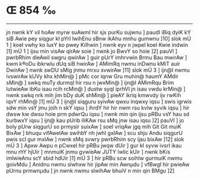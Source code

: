 # Œ 854 ‰
---
jn nwnk kY vil hoAw myrw suAwmI hir sjx purKu sujwnu ] paudI iBiq
dyiK kY siB Awie pey siqgur kI pYrI lwihEnu sBnw ikAhu mnhu gumwnu
]10] slok mÚ 1 ] koeI vwhy ko luxY ko pwey Kilhwin ] nwnk eyv n
jwpeI koeI Kwie indwin ]1] mÚ 1 ] ijsu min visAw qirAw soie ]
nwnk jo BwvY so hoie ]2] pauVI ] pwrbRhim dieAwil swgru qwirAw ]
guir pUrY imhrvwin Brmu Bau mwirAw ] kwm k®oDu ibkrwlu dUq siB hwirAw
] AMimRq nwmu inDwnu kMiT auir DwirAw ] nwnk swDU sMig jnmu mrxu
svwirAw ]11] slok mÚ 3 ] ijn@I nwmu ivswirAw kUVy khx khMin@ ] pMc
cor iqnw Gru muhin@ haumY AMdir sMin@ ] swkq muTy durmqI hir rsu n
jwxMin@ ] ijn@I AMimRqu Brim lutwieAw ibKu isau rcih rcMin@ ] dustw syqI
iprhVI jn isau vwdu krMin@ ] nwnk swkq nrk mih jim bDy duK shMin@ ]
pieAY ikriq kmwvdy ijv rwKih iqvY rhMin@ ]1] mÚ 3 ] ijn@I siqguru
syivAw qwxu inqwxy iqsu ] swis igrwis sdw min vsY jmu joih n skY iqsu
] ihrdY hir hir nwm rsu kvlw syvik iqsu ] hir dwsw kw dwsu hoie prm
pdwrQu iqsu ] nwnk min qin ijsu pRBu vsY hau sd kurbwxY iqsu ] ijn@
kau pUrib iliKAw rsu sMq jnw isau iqsu ]2] pauVI ] jo boly pUrw siqgurU
so prmysir suixAw ] soeI vriqAw jgq mih Git Git muiK BixAw ]
bhuqu vifAweIAw swihbY nh jwhI gxIAw ] scu shju Andu siqgurU pwis
scI gur mxIAw ] nwnk sMq svwry pwrbRhim scy ijau bixAw ]12] slok
mÚ 3 ] Apxw Awpu n pCwxeI hir pRBu jwqw dUir ] gur kI syvw ivsrI
ikau mnu rhY hjUir ] mnmuiK jnmu gvwieAw JUTY lwlic kUir ] nwnk
bKis imlwieAnu scY sbid hdUir ]1] mÚ 3 ] hir pRBu scw soihlw
gurmuiK nwmu goivMdu ] Anidnu nwmu slwhxw hir jipAw min Awnµdu ]
vfBwgI hir pwieAw pUrnu prmwnµdu ] jn nwnk nwmu slwihAw bhuiV n
min qin BMgu ]2]
####

